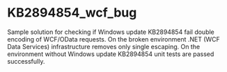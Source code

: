 KB2894854_wcf_bug
=================
Sample solution for checking if Windows update KB2894854 fail double encoding of WCF/OData requests.
On the broken environment .NET (WCF Data Services) infrastructure removes only single escaping.
On the environment without Windows update KB2894854 unit tests are passed successfully.